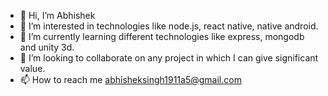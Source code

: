 - 👋 Hi, I’m Abhishek
- 👀 I’m interested in technologies like node.js, react native, native android. 
- 🌱 I’m currently learning different technologies like express, mongodb and unity 3d.
- 💞️ I’m looking to collaborate on any project in which I can give significant value.
- 📫 How to reach me abhisheksingh1911a5@gmail.com

<!---
aabhii-0202/aabhii-0202 is a ✨ special ✨ repository because its `README.md` (this file) appears on your GitHub profile.
You can click the Preview link to take a look at your changes.
--->
